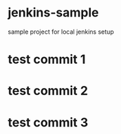 # jenkins-sample
sample project for local jenkins setup
# test commit 1
# test commit 2
# test commit 3
